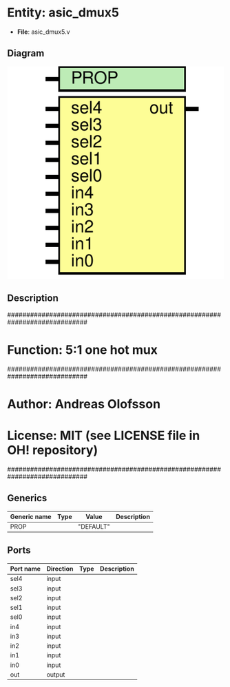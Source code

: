 # Entity: asic_dmux5

- **File**: asic_dmux5.v
## Diagram

![Diagram](asic_dmux5.svg "Diagram")
## Description

#############################################################################
# Function: 5:1 one hot mux                                                 #
#############################################################################
# Author:   Andreas Olofsson                                                #
# License:  MIT (see LICENSE file in OH! repository)                        #
#############################################################################

## Generics

| Generic name | Type | Value     | Description |
| ------------ | ---- | --------- | ----------- |
| PROP         |      | "DEFAULT" |             |
## Ports

| Port name | Direction | Type | Description |
| --------- | --------- | ---- | ----------- |
| sel4      | input     |      |             |
| sel3      | input     |      |             |
| sel2      | input     |      |             |
| sel1      | input     |      |             |
| sel0      | input     |      |             |
| in4       | input     |      |             |
| in3       | input     |      |             |
| in2       | input     |      |             |
| in1       | input     |      |             |
| in0       | input     |      |             |
| out       | output    |      |             |
